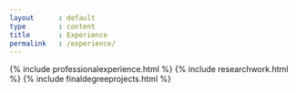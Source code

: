 ```yaml
---
layout      : default
type        : content
title       : Experience
permalink   : /experience/
---
```

{% include professionalexperience.html %}
{% include researchwork.html %}
{% include finaldegreeprojects.html %}
